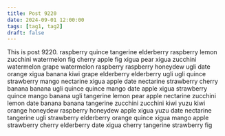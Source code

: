 ```yaml
---
title: Post 9220
date: 2024-09-01 12:00:00
tags: [tag1, tag2]
draft: false
---
```

This is post 9220.
raspberry
quince
tangerine
elderberry
raspberry
lemon
zucchini
watermelon
fig
cherry
apple
fig
xigua
pear
xigua
zucchini
watermelon
grape
watermelon
raspberry
raspberry
honeydew
ugli
date
orange
xigua
banana
kiwi
grape
elderberry
elderberry
ugli
ugli
quince
strawberry
mango
nectarine
xigua
apple
date
nectarine
strawberry
cherry
banana
banana
ugli
quince
quince
mango
date
apple
xigua
strawberry
quince
mango
banana
ugli
tangerine
lemon
pear
apple
nectarine
zucchini
lemon
date
banana
banana
tangerine
zucchini
zucchini
kiwi
yuzu
kiwi
orange
honeydew
raspberry
honeydew
apple
xigua
yuzu
date
nectarine
tangerine
ugli
strawberry
elderberry
orange
quince
xigua
mango
apple
strawberry
cherry
elderberry
date
xigua
cherry
tangerine
strawberry
fig

